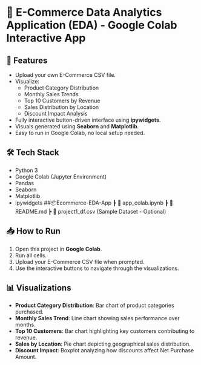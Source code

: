 # 🛒 E-Commerce Data Analytics Application (EDA) - Google Colab Interactive App
## 🚀 Features
- Upload your own E-Commerce CSV file.
- Visualize:
  - Product Category Distribution
  - Monthly Sales Trends
  - Top 10 Customers by Revenue
  - Sales Distribution by Location
  - Discount Impact Analysis
 - Fully interactive button-driven interface using **ipywidgets**.
 - Visuals generated using **Seaborn** and **Matplotlib**.
 - Easy to run in Google Colab, no local setup needed.

## 🛠️ Tech Stack
- Python 3
- Google Colab (Jupyter Environment)
- Pandas
- Seaborn
- Matplotlib
- ipywidgets
##📦Ecommerce-EDA-App
┣ 📄 app_colab.ipynb
┣ 📄 README.md
┣ 📄 project1_df.csv (Sample Dataset - Optional)
## 📥 How to Run
1. Open this project in **Google Colab**.
2. Run all cells.
3. Upload your E-Commerce CSV file when prompted.
4. Use the interactive buttons to navigate through the visualizations.

## 📊 Visualizations
- **Product Category Distribution**: Bar chart of product categories purchased.
- **Monthly Sales Trend**: Line chart showing sales performance over months.
- **Top 10 Customers**: Bar chart highlighting key customers contributing to revenue.
- **Sales by Location**: Pie chart depicting geographical sales distribution.
- **Discount Impact**: Boxplot analyzing how discounts affect Net Purchase Amount.
